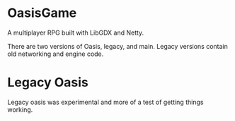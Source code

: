# OasisGame
A multiplayer RPG built with LibGDX and Netty.

There are two versions of Oasis, legacy, and main. Legacy versions contain old networking and engine code.

# Legacy Oasis
Legacy oasis was experimental and more of a test of getting things working.


